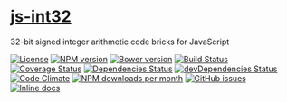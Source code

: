 [js-int32](http://make-github-pseudonymous-again.github.io/js-int32)
==

32-bit signed integer arithmetic code bricks for JavaScript

[![License](https://img.shields.io/github/license/make-github-pseudonymous-again/js-int32.svg?style=flat)](https://raw.githubusercontent.com/make-github-pseudonymous-again/js-int32/master/LICENSE)
[![NPM version](https://img.shields.io/npm/v/@aureooms/js-int32.svg?style=flat)](https://www.npmjs.org/package/@aureooms/js-int32)
[![Bower version](https://img.shields.io/bower/v/@aureooms/js-int32.svg?style=flat)](http://bower.io/search/?q=@aureooms/js-int32)
[![Build Status](https://img.shields.io/travis/make-github-pseudonymous-again/js-int32.svg?style=flat)](https://travis-ci.org/make-github-pseudonymous-again/js-int32)
[![Coverage Status](https://img.shields.io/coveralls/make-github-pseudonymous-again/js-int32.svg?style=flat)](https://coveralls.io/r/make-github-pseudonymous-again/js-int32)
[![Dependencies Status](https://img.shields.io/david/make-github-pseudonymous-again/js-int32.svg?style=flat)](https://david-dm.org/make-github-pseudonymous-again/js-int32#info=dependencies)
[![devDependencies Status](https://img.shields.io/david/dev/make-github-pseudonymous-again/js-int32.svg?style=flat)](https://david-dm.org/make-github-pseudonymous-again/js-int32#info=devDependencies)
[![Code Climate](https://img.shields.io/codeclimate/github/make-github-pseudonymous-again/js-int32.svg?style=flat)](https://codeclimate.com/github/make-github-pseudonymous-again/js-int32)
[![NPM downloads per month](https://img.shields.io/npm/dm/@aureooms/js-int32.svg?style=flat)](https://www.npmjs.org/package/@aureooms/js-int32)
[![GitHub issues](https://img.shields.io/github/issues/make-github-pseudonymous-again/js-int32.svg?style=flat)](https://github.com/make-github-pseudonymous-again/js-int32/issues)
[![Inline docs](http://inch-ci.org/github/make-github-pseudonymous-again/js-int32.svg?branch=master&style=shields)](http://inch-ci.org/github/make-github-pseudonymous-again/js-int32)
